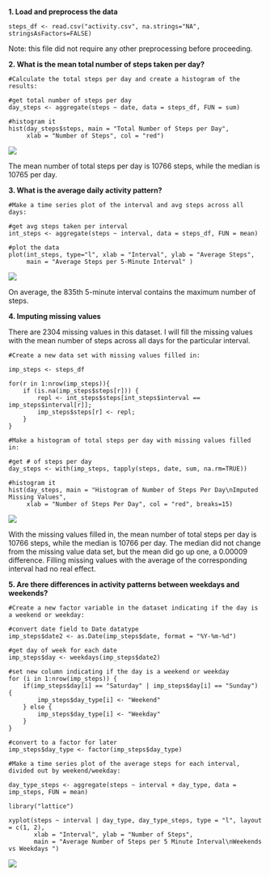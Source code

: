 **1. Load and preprocess the data**

    steps_df <- read.csv("activity.csv", na.strings="NA", stringsAsFactors=FALSE)

Note: this file did not require any other preprocessing before
proceeding.

**2. What is the mean total number of steps taken per day?**

    #Calculate the total steps per day and create a histogram of the results:

    #get total number of steps per day
    day_steps <- aggregate(steps ~ date, data = steps_df, FUN = sum)

    #histogram it
    hist(day_steps$steps, main = "Total Number of Steps per Day", 
         xlab = "Number of Steps", col = "red")

![](Pa1_template_files/figure-markdown_strict/unnamed-chunk-2-1.png)

The mean number of total steps per day is 10766 steps, while the median
is 10765 per day.

**3. What is the average daily activity pattern?**

    #Make a time series plot of the interval and avg steps across all days:

    #get avg steps taken per interval
    int_steps <- aggregate(steps ~ interval, data = steps_df, FUN = mean)

    #plot the data
    plot(int_steps, type="l", xlab = "Interval", ylab = "Average Steps", 
         main = "Average Steps per 5-Minute Interval" )

![](Pa1_template_files/figure-markdown_strict/unnamed-chunk-3-1.png)

On average, the 835th 5-minute interval contains the maximum number of
steps.

**4. Imputing missing values**

There are 2304 missing values in this dataset. I will fill the missing
values with the mean number of steps across all days for the particular
interval.

    #Create a new data set with missing values filled in:

    imp_steps <- steps_df

    for(r in 1:nrow(imp_steps)){
        if (is.na(imp_steps$steps[r])) {
            repl <- int_steps$steps[int_steps$interval == imp_steps$interval[r]];
            imp_steps$steps[r] <- repl;
        }
    }

    #Make a histogram of total steps per day with missing values filled in:

    #get # of steps per day
    day_steps <- with(imp_steps, tapply(steps, date, sum, na.rm=TRUE))

    #histogram it
    hist(day_steps, main = "Histogram of Number of Steps Per Day\nImputed Missing Values", 
         xlab = "Number of Steps Per Day", col = "red", breaks=15)

![](Pa1_template_files/figure-markdown_strict/unnamed-chunk-5-1.png)

With the missing values filled in, the mean number of total steps per
day is 10766 steps, while the median is 10766 per day. The median did
not change from the missing value data set, but the mean did go up one,
a 0.00009 difference. Filling missing values with the average of the
corresponding interval had no real effect.

**5. Are there differences in activity patterns between weekdays and
weekends?**

    #Create a new factor variable in the dataset indicating if the day is a weekend or weekday:

    #convert date field to Date datatype
    imp_steps$date2 <- as.Date(imp_steps$date, format = "%Y-%m-%d")

    #get day of week for each date
    imp_steps$day <- weekdays(imp_steps$date2)

    #set new column indicating if the day is a weekend or weekday
    for (i in 1:nrow(imp_steps)) {
        if(imp_steps$day[i] == "Saturday" | imp_steps$day[i] == "Sunday") {
            imp_steps$day_type[i] <- "Weekend"
        } else {
            imp_steps$day_type[i] <- "Weekday"
        }
    }

    #convert to a factor for later
    imp_steps$day_type <- factor(imp_steps$day_type)

    #Make a time series plot of the average steps for each interval, divided out by weekend/weekday:

    day_type_steps <- aggregate(steps ~ interval + day_type, data = imp_steps, FUN = mean)

    library("lattice")

    xyplot(steps ~ interval | day_type, day_type_steps, type = "l", layout = c(1, 2), 
           xlab = "Interval", ylab = "Number of Steps", 
           main = "Average Number of Steps per 5 Minute Interval\nWeekends vs Weekdays ")

![](Pa1_template_files/figure-markdown_strict/unnamed-chunk-7-1.png)
